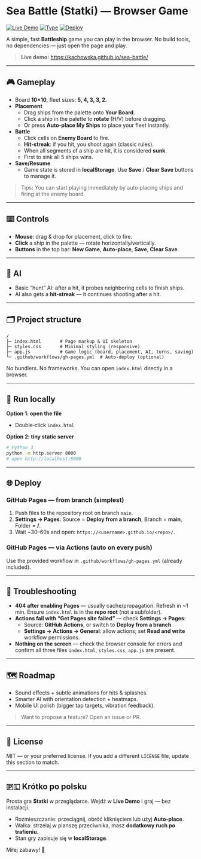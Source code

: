 # Sea Battle (Statki) — Browser Game

[![Live Demo](https://img.shields.io/badge/Live%20Demo-Open-blue)](https://kachowska.github.io/sea-battle/)
[![Type](https://img.shields.io/badge/Static-HTML%2FCSS%2FJS-informational)](#)
[![Deploy](https://img.shields.io/badge/GitHub%20Pages-Auto--deploy-success)](#)

A simple, fast **Battleship** game you can play in the browser. No build tools, no dependencies — just open the page and play.

> **Live demo:** https://kachowska.github.io/sea-battle/

---

## 🎮 Gameplay

- Board **10×10**, fleet sizes: **5, 4, 3, 3, 2**.
- **Placement**
  - Drag ships from the palette onto **Your Board**.
  - Click a ship in the palette to **rotate** (H/V) before dragging.
  - Or press **Auto‑place My Ships** to place your fleet instantly.
- **Battle**
  - Click cells on **Enemy Board** to fire.
  - **Hit‑streak**: if you hit, you shoot again (classic rules).
  - When all segments of a ship are hit, it is considered **sunk**.
  - First to sink all 5 ships wins.
- **Save/Resume**
  - Game state is stored in **localStorage**. Use **Save** / **Clear Save** buttons to manage it.

> Tips: You can start playing immediately by auto‑placing ships and firing at the enemy board.

---

## ⌨️ Controls

- **Mouse**: drag & drop for placement, click to fire.
- **Click** a ship in the palette — rotate horizontally/vertically.
- **Buttons** in the top bar: **New Game**, **Auto‑place**, **Save**, **Clear Save**.

---

## 🧠 AI

- Basic “hunt” AI: after a hit, it probes neighboring cells to finish ships.
- AI also gets a **hit‑streak** — it continues shooting after a hit.

---

## 🗂️ Project structure

```
/
├─ index.html       # Page markup & UI skeleton
├─ styles.css       # Minimal styling (responsive)
├─ app.js           # Game logic (board, placement, AI, turns, saving)
└─ .github/workflows/gh-pages.yml  # Auto-deploy (optional)
```

No bundlers. No frameworks. You can open `index.html` directly in a browser.

---

## 🚀 Run locally

**Option 1: open the file**
- Double‑click `index.html`

**Option 2: tiny static server**

```bash
# Python 3
python -m http.server 8000
# open http://localhost:8000
```

---

## 🌐 Deploy

### GitHub Pages — from branch (simplest)
1. Push files to the repository root on branch `main`.
2. **Settings → Pages**: Source = **Deploy from a branch**, Branch = **main**, Folder = **/**.
3. Wait ~30–60s and open: `https://<username>.github.io/<repo>/`.

### GitHub Pages — via Actions (auto on every push)
Use the provided workflow in `.github/workflows/gh-pages.yml` (already included).

---

## 🧩 Troubleshooting

- **404 after enabling Pages** — usually cache/propagation. Refresh in ~1 min. Ensure `index.html` is in the **repo root** (not a subfolder).
- **Actions fail with “Get Pages site failed”** — check **Settings → Pages**:
  - Source: **GitHub Actions**, or switch to **Deploy from a branch**.
  - **Settings → Actions → General**: allow actions; set **Read and write** workflow permissions.
- **Nothing on the screen** — check the browser console for errors and confirm all three files `index.html`, `styles.css`, `app.js` are present.

---

## 🗺️ Roadmap

- Sound effects + subtle animations for hits & splashes.
- Smarter AI with orientation detection + heatmaps.
- Mobile UI polish (bigger tap targets, vibration feedback).

> Want to propose a feature? Open an issue or PR.

---

## 📝 License

MIT — or your preferred license. If you add a different `LICENSE` file, update this section to match.

---

## 🇵🇱 Krótko po polsku

Prosta gra **Statki** w przeglądarce. Wejdź w **Live Demo** i graj — bez instalacji.  
- Rozmieszczanie: przeciągnij, obróć kliknięciem lub użyj **Auto‑place**.  
- Walka: strzelaj w planszę przeciwnika, masz **dodatkowy ruch po trafieniu**.  
- Stan gry zapisuje się w **localStorage**.

Miłej zabawy! 🎯
